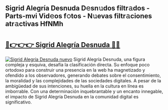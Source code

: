 ## Sigrid Alegría Desnuda D𝚎sn𝚞dos filtr𝚊dos - Parts-mvi Vid𝚎os f𝚘tos - N𝚞evas filtr𝚊ciones atr𝚊ctivas HfNMh

# <h2><a href="http://mb0rrzy.tromn.icu/?c=Sigrid+Alegr%c3%ada+Desnuda">🔗👉👉👉 Sigrid Alegría Desnuda 🔗🔗</a></h2>

[![Sigrid Alegría Desnuda nuevo](https://i.imgur.com/pEAQMta.gif)](http://mb0rrzy.tromn.icu/?c=Sigrid+Alegr%c3%ada+Desnuda)
Sigrid Alegría Desnuda, una figura compleja y esquiva, desafía la clasificación directa. Su enfoque poco ortodoxo para construir una presencia en la web ha magnetizado y ofendido a los observadores, generando debates sobre el consentimiento, la moralidad y las complejidades de las sociedades digitales. A pesar de la ambigüedad de sus intenciones, su huella en la cultura en línea es imborrable. Con una determinación inquebrantable y un encanto innegable, el impacto de Sigrid Alegría Desnuda en la comunidad digital es significativo.
